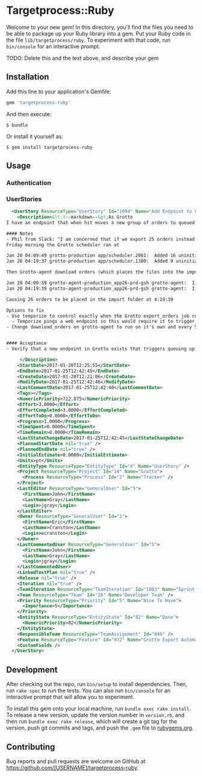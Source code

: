 # Targetprocess::Ruby

Welcome to your new gem! In this directory, you'll find the files you need to be able to package up your Ruby library into a gem. Put your Ruby code in the file `lib/targetprocess/ruby`. To experiment with that code, run `bin/console` for an interactive prompt.

TODO: Delete this and the text above, and describe your gem

## Installation

Add this line to your application's Gemfile:

```ruby
gem 'targetprocess-ruby'
```

And then execute:

    $ bundle

Or install it yourself as:

    $ gem install targetprocess-ruby

## Usage

### Authentication

### UserStories

```xml
  <UserStory ResourceType="UserStory" Id="1094" Name="Add Endpoint to Grotto for Exporting Orders">
    <Description>&lt;!--markdown--&gt;As Grotto
I have an endpoint that when hit moves a new group of orders to queued

#### Notes
- Phil from Slack: "I am concerned that if we export 25 orders instead of 17, Grossman will not finish the 25 before the next window of orders is available meaning that I will only get 25 orders into Grossman every 20 minutes instead of 17 every ten."
Friday morning the Grotto scheduler ran at

Jan 20 04:09:49 grotto-production app/scheduler.2861:  Added 16 uninitiated orders to the export queue
Jan 20 04:19:37 grotto-production app/scheduler.1380:  Added 9 uninitiated orders to the export queue

Then Grotto-agent download orders (which places the files into the import folder for Grossman) ran at

Jan 20 04:09:39 grotto-agent-production_app26-prd-gsh grotto-agent:  I, [2017-01-20T04:10:03.463761 #31150]  INFO -- : Executing download_orders
Jan 20 04:19:39 grotto-agent-production_app26-prd-gsh grotto-agent:  I, [2017-01-20T04:20:03.464116 #31705]  INFO -- : Executing download_orders

Causing 26 orders to be placed in the import folder at 4:19:39

Options to fix
- Use temporize to control exactly when the Grotto export_orders job runs
  - Temporize pings a web endpoint so this would require it to trigger a background job
- Change download_orders on grotto-agent to run on it's own and every 5 minutes


#### Acceptance
- Verify that a new endpoint in Grotto exists that triggers queuing up the next batch of orders for export

	 </Description>
    <StartDate>2017-01-20T12:25:55</StartDate>
    <EndDate>2017-01-25T12:42:45</EndDate>
    <CreateDate>2017-01-20T12:21:06</CreateDate>
    <ModifyDate>2017-01-25T12:42:46</ModifyDate>
    <LastCommentDate>2017-01-25T12:42:40</LastCommentDate>
    <Tags></Tags>
    <NumericPriority>722.875</NumericPriority>
    <Effort>3.0000</Effort>
    <EffortCompleted>3.0000</EffortCompleted>
    <EffortToDo>0.0000</EffortToDo>
    <Progress>1.0000</Progress>
    <TimeSpent>0.0000</TimeSpent>
    <TimeRemain>0.0000</TimeRemain>
    <LastStateChangeDate>2017-01-25T12:42:45</LastStateChangeDate>
    <PlannedStartDate nil="true" />
    <PlannedEndDate nil="true" />
    <InitialEstimate>0.0000</InitialEstimate>
    <Units>pt</Units>
    <EntityType ResourceType="EntityType" Id="4" Name="UserStory" />
    <Project ResourceType="Project" Id="14" Name="Grotto">
      <Process ResourceType="Process" Id="2" Name="Tracker" />
    </Project>
    <LastEditor ResourceType="GeneralUser" Id="5">
      <FirstName>John</FirstName>
      <LastName>Gray</LastName>
      <Login>jgray</Login>
    </LastEditor>
    <Owner ResourceType="GeneralUser" Id="1">
      <FirstName>Eric</FirstName>
      <LastName>Cranston</LastName>
      <Login>ecranston</Login>
    </Owner>
    <LastCommentedUser ResourceType="GeneralUser" Id="5">
      <FirstName>John</FirstName>
      <LastName>Gray</LastName>
      <Login>jgray</Login>
    </LastCommentedUser>
    <LinkedTestPlan nil="true" />
    <Release nil="true" />
    <Iteration nil="true" />
    <TeamIteration ResourceType="TeamIteration" Id="1083" Name="Sprint #2" />
    <Team ResourceType="Team" Id="26" Name="Developer Team" />
    <Priority ResourceType="Priority" Id="5" Name="Nice To Have">
      <Importance>5</Importance>
    </Priority>
    <EntityState ResourceType="EntityState" Id="82" Name="Done">
      <NumericPriority>82</NumericPriority>
    </EntityState>
    <ResponsibleTeam ResourceType="TeamAssignment" Id="849" />
    <Feature ResourceType="Feature" Id="972" Name="Grotto Export Automation" />
    <CustomFields />
  </UserStory>
 ```

## Development

After checking out the repo, run `bin/setup` to install dependencies. Then, run `rake spec` to run the tests. You can also run `bin/console` for an interactive prompt that will allow you to experiment.

To install this gem onto your local machine, run `bundle exec rake install`. To release a new version, update the version number in `version.rb`, and then run `bundle exec rake release`, which will create a git tag for the version, push git commits and tags, and push the `.gem` file to [rubygems.org](https://rubygems.org).

## Contributing

Bug reports and pull requests are welcome on GitHub at https://github.com/[USERNAME]/targetprocess-ruby.

